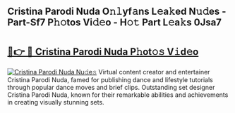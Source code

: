 ## Cristina Parodi Nuda O𝚗𝚕yf𝚊ns L𝚎a𝚔ed N𝚞𝚍es - Part-Sf7 P𝚑𝚘tos Vi𝚍𝚎o - H𝚘𝚝 Part L𝚎a𝚔s 0Jsa7

# <h2><a href="http://kf6evh0.oniu.top/?m=Cristina+Parodi+Nuda">🔗👉 🔴 Cristina Parodi Nuda P𝚑ot𝚘𝚜 V𝚒d𝚎o</a></h2>

[![Cristina Parodi Nuda Nu𝚍e𝚜](https://i.imgur.com/0qMVB7G.gif)](http://kf6evh0.oniu.top/?m=Cristina+Parodi+Nuda)
Virtual content creator and entertainer Cristina Parodi Nuda, famed for publishing dance and lifestyle tutorials through popular dance moves and brief clips. Outstanding set designer Cristina Parodi Nuda, known for their remarkable abilities and achievements in creating visually stunning sets.  
